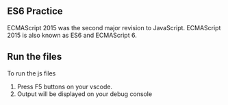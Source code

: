 ## ES6 Practice

ECMAScript 2015 was the second major revision to JavaScript.
ECMAScript 2015 is also known as ES6 and ECMAScript 6.

## Run the files

To run the js files 
1. Press F5 buttons on your vscode.
2. Output will be displayed on your debug console